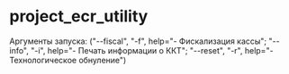 # project_ecr_utility

 Аргументы запуска: ("--fiscal", "-f", help="- Фискализация кассы"; "--info", "-i", help="- Печать информации о ККТ"; "--reset", "-r", help="- Технологическое обнуление")
